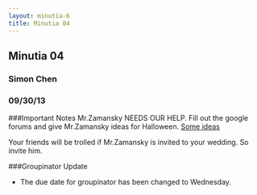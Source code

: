 ```yaml
---
layout: minutia-6
title: Minutia 04
---
```


## Minutia 04
### Simon Chen
### 09/30/13

###Important Notes
Mr.Zamansky NEEDS OUR HELP. Fill out the google forums and give Mr.Zamansky ideas for Halloween.
[Some ideas](http://www.reddit.com/search?q=adult+halloween+costume+ideas)

Your friends will be trolled if Mr.Zamansky is invited to your wedding. So invite him. 
     

###Groupinator Update
* The due date for groupinator has been changed to Wednesday.		